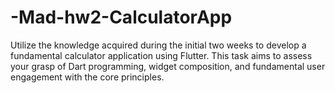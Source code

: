 # -Mad-hw2-CalculatorApp
Utilize the knowledge acquired during the initial two weeks to develop a fundamental calculator application using Flutter. This task aims to assess your grasp of Dart programming, widget composition, and fundamental user engagement with the core principles.
